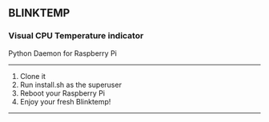 BLINKTEMP
--------------------
### Visual CPU Temperature indicator

Python Daemon for Raspberry Pi

----

1.  Clone it
2.  Run install.sh as the superuser
3.  Reboot your Raspberry Pi
4.  Enjoy your fresh Blinktemp!
------
